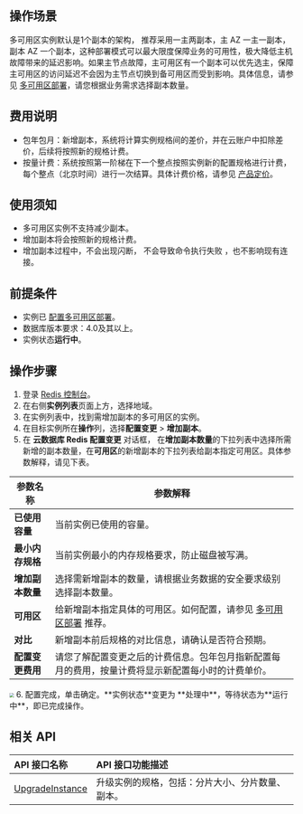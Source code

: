 ## 操作场景

多可用区实例默认是1个副本的架构， 推荐采用一主两副本，主 AZ 一主一副本，副本 AZ 一个副本，这种部署模式可以最大限度保障业务的可用性，极大降低主机故障带来的延迟影响。如果主节点故障，主可用区有一个副本可以优先选主，保障主可用区的访问延迟不会因为主节点切换到备可用区而受到影响。具体信息，请参见 [多可用区部署](https://cloud.tencent.com/document/product/239/51090)，请您根据业务需求选择副本数量。

## 费用说明

- 包年包月：新增副本，系统将计算实例规格间的差价，并在云账户中扣除差价，后续将按照新的规格计费。
- 按量计费：系统按照第一阶梯在下一个整点按照实例新的配置规格进行计费， 每个整点（北京时间）进行一次结算。具体计费价格，请参见 [产品定价](https://cloud.tencent.com/document/product/239/9894)。

## 使用须知

- 多可用区实例不支持减少副本。
- 增加副本将会按照新的规格计费。
- 增加副本过程中，不会出现闪断， 不会导致命令执行失败 ，也不影响现有连接。

## 前提条件

- 实例已 [配置多可用区部署](https://cloud.tencent.com/document/product/239/51113)。
- 数据库版本要求：4.0及其以上。
- 实例状态**运行中**。

## 操作步骤

1. 登录 [Redis 控制台](https://console.cloud.tencent.com/redis)。
2. 在右侧**实例列表**页面上方，选择地域。
3. 在实例列表中，找到需增加副本的多可用区的实例。
4. 在目标实例所在**操作**列，选择**配置变更** > **增加副本**。
5. 在 **云数据库 Redis 配置变更** 对话框， 在**增加副本数量**的下拉列表中选择所需新增的副本数量，在**可用区**的新增副本的下拉列表给副本指定可用区。具体参数解释，请见下表。
<table>
<thead><tr><th>参数名称</th><th>参数解释</th></tr></thead>
<tbody><tr>
<td><strong>已使用容量</strong></td>
<td>当前实例已使用的容量。</td></tr>
<tr>
<td><strong>最小内存规格</strong></td>
<td>当前实例最小的内存规格要求，防止磁盘被写满。</td></tr>
<tr>
<td><strong>增加副本数量</strong></td>
<td>选择需新增副本的数量，请根据业务数据的安全要求级别选择副本数量。</td></tr>
<tr>
<td><strong>可用区</strong></td>
<td>给新增副本指定具体的可用区。如何配置，请参见 <a href="https://cloud.tencent.com/document/product/239/51090">多可用区部署</a> 推荐。</td></tr>
<tr>
<td><strong>对比</strong></td>
<td>新增副本前后规格的对比信息，请确认是否符合预期。</td></tr>
<tr>
<td><strong>配置变更费用</strong></td>
<td>请您了解配置变更之后的计费信息。包年包月指新配置每月的费用，按量计费将显示新配置每小时的计费单价。</td></tr>
</tbody></table>
<img src="https://qcloudimg.tencent-cloud.cn/raw/168dac427ded225c7191ff0dbe139fb0.png"  style="zoom: 50%;" />
6. 配置完成，单击确定。**实例状态**变更为 **处理中**，等待状态为**运行中**，即已完成操作。

## 相关 API

| API 接口名称                                                 | API 接口功能描述                                 |
| :----------------------------------------------------------- | :----------------------------------------------- |
| [UpgradeInstance](https://cloud.tencent.com/document/api/239/20013) | 升级实例的规格，包括：分片大小、分片数量、副本。 |

